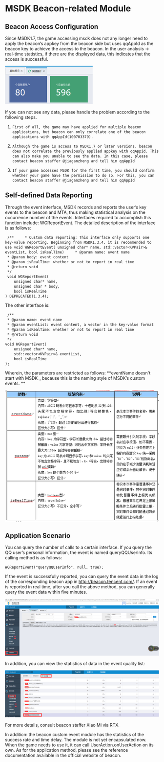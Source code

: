 MSDK Beacon-related Module
===
Beacon Access Configuration
---
Since MSDK1.7, the game accessing msdk does not any longer need to apply the beacon’s appkey from the beacon side but uses qqAppId as the beacon key to achieve the access to the beacon. In the user analysis -> real-time statistics, if there are the displayed data, this indicates that the access is successful.

![beacon_1](./beacon_res1.png)

If you can not see any data, please handle the problem according to the following steps.

1.     First of all, the game may have applied for multiple beacon applications, but beacon can only correlate one of the beacon applications with qqAppId(100703379).

2.     Although the game is access to MSDK1.7 or later versions, beacon does not correlate the previously applied appkey with qqAppid. This can also make you unable to see the data. In this case, please contact beacon staffer @jiaganzheng and tell him qqAppId

3.     If your game accesses MSDK for the first time, you should confirm whether your game have the permission to do so. For this, you can contact beacon staffer @jiaganzheng and tell him qqAppId


Self-defined Data Reporting
---
Through the event interface, MSDK records and reports the user’s key events to the beacon and MTA, thus making statistical analysis on the occurrence number of the events. Interfaces required to accomplish this function include: WGReportEvent. The detailed description of the interface is as follows:


     /**	 * Custom data reporting: This interface only supports one key-value reporting. Beginning from MSDK1.3.4, it is recommended to use void WGReportEvent( unsigned char* name, std::vector<KVPair>& eventList, bool isRealTime)	 * @param name: event name
	 * @param body: event content
	 * @param isRealTime: whether or not to report in real time
	 * @return void
	 */
     void WGReportEvent(
		unsigned char* name, 
		unsigned char * body, 
		bool isRealTime
	) DEPRECATED(1.3.4);

The other interface is:
     
     /**
	 * @param name: event name
	 * @param eventList: event content, a vector in the key-value format
	 * @param isRealTime: whether or not to report in real time
	 * @return void
	 */
	void WGReportEvent(
		unsigned char* name, 
		std::vector<KVPair>& eventList, 
		bool isRealTime
	);

Wherein, the parameters are restricted as follows: **eventName doesn't start with MSDK_, because this is the naming style of MSDK’s custom events. **

![beacon_3](./beacon_d1.png)

Application Scenario
---

You can query the number of calls to a certain interface. If you query the QQ user’s personal information, the event is named queryQQUserInfo. Its calling method is as follows:

    WGReportEvent("queryQQUserInfo", null, true);

If the event is successfully reported, you can query the event data in the log of the corresponding beacon app in http://beacon.tencent.com/. If an event is reported in real time, after you call the above method, you can generally query the event data within five minutes.

![beacon_3](./beacon_d2.png)

In addition, you can view the statistics of data in the event quality list:


![beacon_4](./beacon_d3.png)

For more details, consult beacon staffer Xiao Mi via RTX.

In addition: the beacon custom event module has the statistics of the success rate and time delay. The module is not yet encapsulated now. When the game needs to use it, it can call UserAction.onUserAction on its own. As for the application method, please see the reference documentation available in the official website of beacon.